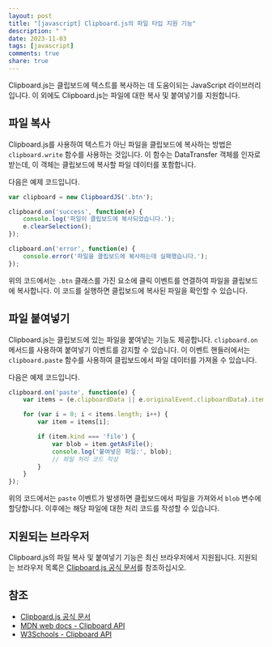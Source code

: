 ```yaml
---
layout: post
title: "[javascript] Clipboard.js의 파일 타입 지원 기능"
description: " "
date: 2023-11-03
tags: [javascript]
comments: true
share: true
---
```


Clipboard.js는 클립보드에 텍스트를 복사하는 데 도움이되는 JavaScript 라이브러리입니다. 이 외에도 Clipboard.js는 파일에 대한 복사 및 붙여넣기를 지원합니다. 

## 파일 복사

Clipboard.js를 사용하여 텍스트가 아닌 파일을 클립보드에 복사하는 방법은 `clipboard.write` 함수를 사용하는 것입니다. 이 함수는 DataTransfer 객체를 인자로 받는데, 이 객체는 클립보드에 복사할 파일 데이터를 포함합니다.

다음은 예제 코드입니다.

```javascript
var clipboard = new ClipboardJS('.btn');

clipboard.on('success', function(e) {
    console.log('파일이 클립보드에 복사되었습니다.');
    e.clearSelection();
});

clipboard.on('error', function(e) {
    console.error('파일을 클립보드에 복사하는데 실패했습니다.');
});
```

위의 코드에서는 `.btn` 클래스를 가진 요소에 클릭 이벤트를 연결하여 파일을 클립보드에 복사합니다. 이 코드를 실행하면 클립보드에 복사된 파일을 확인할 수 있습니다.

## 파일 붙여넣기

Clipboard.js는 클립보드에 있는 파일을 붙여넣는 기능도 제공합니다. `clipboard.on` 메서드를 사용하여 붙여넣기 이벤트를 감지할 수 있습니다. 이 이벤트 핸들러에서는 `clipboard.paste` 함수를 사용하여 클립보드에서 파일 데이터를 가져올 수 있습니다.

다음은 예제 코드입니다.

```javascript
clipboard.on('paste', function(e) {
    var items = (e.clipboardData || e.originalEvent.clipboardData).items;

    for (var i = 0; i < items.length; i++) {
        var item = items[i];

        if (item.kind === 'file') {
            var blob = item.getAsFile();
            console.log('붙여넣은 파일:', blob);
            // 파일 처리 코드 작성
        }
    }
});
```

위의 코드에서는 `paste` 이벤트가 발생하면 클립보드에서 파일을 가져와서 `blob` 변수에 할당합니다. 이후에는 해당 파일에 대한 처리 코드를 작성할 수 있습니다.

## 지원되는 브라우저

Clipboard.js의 파일 복사 및 붙여넣기 기능은 최신 브라우저에서 지원됩니다. 지원되는 브라우저 목록은 [Clipboard.js 공식 문서](https://clipboardjs.com/#features)를 참조하십시오.

## 참조

- [Clipboard.js 공식 문서](https://clipboardjs.com/)
- [MDN web docs - Clipboard API](https://developer.mozilla.org/en-US/docs/Web/API/Clipboard_API)
- [W3Schools - Clipboard API](https://www.w3schools.com/howto/howto_js_copy_clipboard.asp)